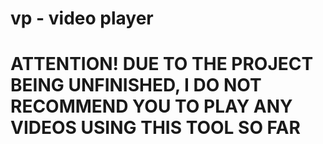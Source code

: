 # vp - video player
# ATTENTION! DUE TO THE PROJECT BEING UNFINISHED, I DO NOT RECOMMEND YOU TO PLAY ANY VIDEOS USING THIS TOOL SO FAR
